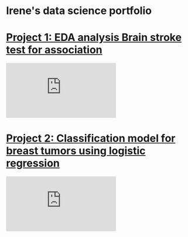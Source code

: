# Irene's data science portfolio


# [Project 1: EDA analysis Brain stroke test for association](https://github.com/Irene0621/EDA-_Brain_stroke_test_for_association)


![EDA_stroke](https://github.com/Irene0621/Irene_datascience_portfolio/edit/main/images/README.md)


# [Project 2: Classification model for breast tumors using logistic regression](https://github.com/Irene0621/classification-model-for-breast-tumor-logistic-regression)

![classification_breast_tumor_model](https://github.com/Irene0621/Irene_datascience_portfolio/edit/main/images/README.md)
